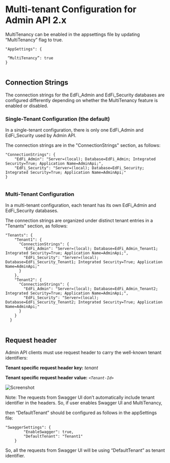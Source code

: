 # Multi-tenant Configuration for Admin API 2.x

MultiTenancy can be enabled in the appsettings file by updating “MultiTenancy”
flag to true.

```
"AppSettings": {

 “MultiTenancy”: true
}


```

## Connection Strings

The connection strings for the EdFi\_Admin and EdFi\_Security databases are
configured differently depending on whether the MultiTenancy feature is enabled
or disabled.

### Single-Tenant Configuration (the default)

In a single-tenant configuration, there is only one EdFi\_Admin and
EdFi\_Security used by Admin API.

The connection strings are in the "ConnectionStrings" section, as follows:

```
"ConnectionStrings": {
    "EdFi_Admin": "Server=(local); Database=EdFi_Admin; Integrated Security=True; Application Name=AdminApi;",
    "EdFi_Security": "Server=(local); Database=EdFi_Security; Integrated Security=True; Application Name=AdminApi;"
}


```

### Multi-Tenant Configuration

In a multi-tenant configuration, each tenant has its own EdFi\_Admin and
EdFi\_Security databases.

The connection strings are organized under distinct tenant entries in a
"Tenants" section, as follows:

```
"Tenants": {
    "Tenant1": {
      "ConnectionStrings": {
        "EdFi_Admin": "Server=(local); Database=EdFi_Admin_Tenant1; Integrated Security=True; Application Name=AdminApi;",
        "EdFi_Security": "Server=(local); Database=EdFi_Security_Tenant1; Integrated Security=True; Application Name=AdminApi;"
      }
    },
    "Tenant2": {
      "ConnectionStrings": {
        "EdFi_Admin": "Server=(local); Database=EdFi_Admin_Tenant2; Integrated Security=True; Application Name=AdminApi;",
        "EdFi_Security": "Server=(local); Database=EdFi_Security_Tenant2; Integrated Security=True; Application Name=AdminApi;"
      }
    }
  }


```

## Request header

Admin API clients must use request header to carry the well-known tenant
identifiers:

**Tenant specific request header key:** _tenant_

**Tenant specific request header value:** _`<Tenant-Id>`_

![Screenshot](https://odsassets.blob.core.windows.net/public/docs.ed-fi.org/reference/3-admin-api/img/technical-information/image-2024-1-15_18-3-15-1.png)

Note: The requests from Swagger UI don’t automatically include tenant identifier
in the headers. So, if user enables Swagger UI and MultiTenancy,

then “DefaultTenant” should be configured as follows in the appSettings file:

```
"SwaggerSettings": {
        "EnableSwagger": true,
        "DefaultTenant": "Tenant1"
    }
```

So, all the requests from Swagger UI will be using “DefaultTenant” as tenant
identifier.
